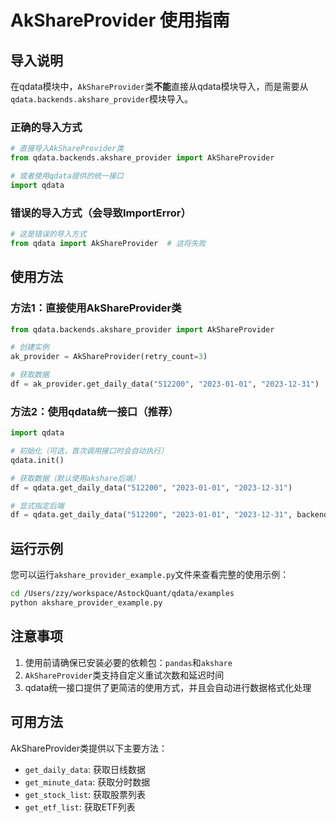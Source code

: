 # AkShareProvider 使用指南

## 导入说明

在qdata模块中，`AkShareProvider`类**不能**直接从qdata模块导入，而是需要从`qdata.backends.akshare_provider`模块导入。

### 正确的导入方式
```python
# 直接导入AkShareProvider类
from qdata.backends.akshare_provider import AkShareProvider

# 或者使用qdata提供的统一接口
import qdata
```

### 错误的导入方式（会导致ImportError）
```python
# 这是错误的导入方式
from qdata import AkShareProvider  # 这将失败
```

## 使用方法

### 方法1：直接使用AkShareProvider类
```python
from qdata.backends.akshare_provider import AkShareProvider

# 创建实例
ak_provider = AkShareProvider(retry_count=3)

# 获取数据
df = ak_provider.get_daily_data("512200", "2023-01-01", "2023-12-31")
```

### 方法2：使用qdata统一接口（推荐）
```python
import qdata

# 初始化（可选，首次调用接口时会自动执行）
qdata.init()

# 获取数据（默认使用akshare后端）
df = qdata.get_daily_data("512200", "2023-01-01", "2023-12-31")

# 显式指定后端
df = qdata.get_daily_data("512200", "2023-01-01", "2023-12-31", backend='akshare')
```

## 运行示例

您可以运行`akshare_provider_example.py`文件来查看完整的使用示例：

```bash
cd /Users/zzy/workspace/AstockQuant/qdata/examples
python akshare_provider_example.py
```

## 注意事项

1. 使用前请确保已安装必要的依赖包：`pandas`和`akshare`
2. `AkShareProvider`类支持自定义重试次数和延迟时间
3. qdata统一接口提供了更简洁的使用方式，并且会自动进行数据格式化处理

## 可用方法

AkShareProvider类提供以下主要方法：
- `get_daily_data`: 获取日线数据
- `get_minute_data`: 获取分时数据
- `get_stock_list`: 获取股票列表
- `get_etf_list`: 获取ETF列表